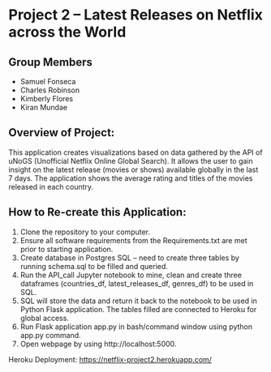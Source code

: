# Project 2 – Latest Releases on Netflix across the World

## Group Members
- Samuel Fonseca 
- Charles Robinson
- Kimberly Flores
- Kiran Mundae

## Overview of Project:
This application creates visualizations based on data gathered by the API of uNoGS (Unofficial Netflix Online Global Search). It allows the user to gain insight on the latest release (movies or shows) available globally in the last 7 days. The application shows the average rating and titles of the movies released in each country.

## How to Re-create this Application:
1.	Clone the repository to your computer.
2.	Ensure all software requirements from the Requirements.txt are met prior to starting application.
3.	Create database in Postgres SQL – need to create three tables by running schema.sql to be filled and queried.
4.	Run the API_call Jupyter notebook to mine, clean and create three dataframes (countries_df, latest_releases_df, genres_df) to be used in SQL.
5.	SQL will store the data and return it back to the notebook to be used in Python Flask application. The tables filled are connected to Heroku for global access. 
6.	Run Flask application app.py in bash/command window using python app.py command.
7.	Open webpage by using http://localhost:5000.

Heroku Deployment:
https://netflix-project2.herokuapp.com/



